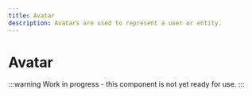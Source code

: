 ```yaml
---
title: Avatar
description: Avatars are used to represent a user or entity.
---
```


# Avatar

:::warning
Work in progress - this component is not yet ready for use.
:::
